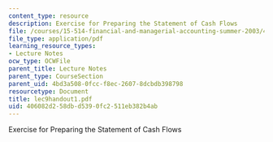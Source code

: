 ```yaml
---
content_type: resource
description: Exercise for Preparing the Statement of Cash Flows
file: /courses/15-514-financial-and-managerial-accounting-summer-2003/406082d258dbd5390fc2511eb382b4ab_lec9handout1.pdf
file_type: application/pdf
learning_resource_types:
- Lecture Notes
ocw_type: OCWFile
parent_title: Lecture Notes
parent_type: CourseSection
parent_uid: 4bd3a508-0fcc-f8ec-2607-8dcbdb398798
resourcetype: Document
title: lec9handout1.pdf
uid: 406082d2-58db-d539-0fc2-511eb382b4ab
---
```

Exercise for Preparing the Statement of Cash Flows

